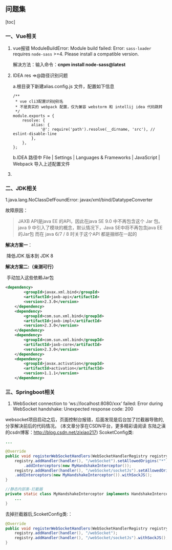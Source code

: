 ## 问题集

[toc]

### 一、Vue相关

1. vue报错 ModuleBuildError: Module build failed: Error: `sass-loader` requires `node-sass` >=4. Please install a compatible version.

   解决方法：输入命令：**cnpm install node-sass@latest**

2. IDEA  res =>@路径识别问题

   a.根目录下新建alias.config.js 文件，配置如下信息

   ```vue
   /**
    * vue cli3配置识别@别名
    * 不是真实的 webpack 配置，仅为兼容 webstorm 和 intellij idea 代码跳转
    */
   module.exports = {
       resolve: {
           alias: {
               '@': require('path').resolve(__dirname, 'src'), // eslint-disable-line
           },
       },
   };
   ```

   b.IDEA 路径中  File | Settings | Languages & Frameworks | JavaScript | Webpack  导入上述配置文件

3. 

### 二、JDK相关

1.java.lang.NoClassDefFoundError: javax/xml/bind/DatatypeConverter

 故障原因： 

>  JAXB API是java EE 的API，因此在java SE 9.0 中不再包含这个 Jar 包。
> java 9 中引入了模块的概念，默认情况下，Java SE中将不再包含java EE 的Jar包
> 而在 java 6/7 / 8 时关于这个API 都是捆绑在一起的

**解决方案一**：

​		降低JDK 版本到 JDK 8

**解决方案二:（亲测可行）**

​		手动加入这些依赖Jar包

```xml
<dependency>
        <groupId>javax.xml.bind</groupId>
        <artifactId>jaxb-api</artifactId>
        <version>2.3.0</version>
    </dependency>
    <dependency>
        <groupId>com.sun.xml.bind</groupId>
        <artifactId>jaxb-impl</artifactId>
        <version>2.3.0</version>
    </dependency>
    <dependency>
        <groupId>com.sun.xml.bind</groupId>
        <artifactId>jaxb-core</artifactId>
        <version>2.3.0</version>
    </dependency>
    <dependency>
        <groupId>javax.activation</groupId>
        <artifactId>activation</artifactId>
        <version>1.1.1</version>
    </dependency>
```

### 三、Springboot相关

1.  WebSocket connection to ‘ws://localhost:8080/xxx’ failed: Error during WebSocket handshake: Unexpected response code: 200 

websocket项目启动之后，页面控制台报错，后面发现是后台加了拦截器导致的,分享解决前后的代码情况。
(本文章分享在CSDN平台，更多精彩请阅读 东陆之滇的csdn博客：http://blog.csdn.net/zixiao217)
ScoketConfig类:

```java
...

@Override
public void registerWebSocketHandlers(WebSocketHandlerRegistry registry) {
    registry.addHandler(handler(), "/webSocket").setAllowedOrigins("*")
        .addInterceptors(new MyHandshakeInterceptor());
    registry.addHandler(handler(), "/webSocket/socketJs").setAllowedOrigins("*")
    .addInterceptors(new MyHandshakeInterceptor()).withSockJS();
}

//静态内部类-拦截器
private static class MyHandshakeInterceptor implements HandshakeInterceptor{
    ...
}
```

去掉拦截器后,ScoketConfig类:：

```java
@Override
public void registerWebSocketHandlers(WebSocketHandlerRegistry registry) {
    registry.addHandler(handler(), "/webSocket");
    registry.addHandler(handler(), "/webSocket/socketJs").withSockJS();
}
```
